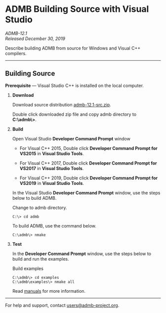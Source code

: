 # ADMB Building Source with Visual Studio

*ADMB-12.1*  
*Released December 30, 2019*  

Describe building ADMB from source for Windows and Visual C++ compilers.

---

Building Source
---------------

**Prerequisite** &mdash; Visual Studio C++ is installed on the local computer.

1. **Download**

   Download source distribution [admb-12.1-src.zip](https://github.com/admb-project/admb/releases/download/admb-12.0/admb-12.1-src.zip).

   Double click downloaded zip file and copy admb directory to **C:\\admb\\>**.

2. **Build**

   Open Visual Studio **Developer Command Prompt** window

   * For Visual C++ 2015, Double click **Developer Command Prompt for VS2015** in **Visual Studio Tools**.

   * For Visual C++ 2017, Double click **Developer Command Prompt for VS2017** in **Visual Studio Tools**.

   * For Visual C++ 2019, Double click **Developer Command Prompt for VS2019** in **Visual Studio Tools**.

   In the Visual Studio **Developer Command Prompt** window, use the steps below to build ADMB.

   Change to admb directory.

   ```
   C:\> cd admb
   ```

   To build ADMB, use the command below.

   ```
   C:\admb\> nmake
   ```

3. **Test**

   In the **Developer Command Prompt** window, use the steps below to build and run the examples.

   Build examples

   ```
   C:\admb\> cd examples
   C:\admb\examples\> nmake all
   ```

   Read [manuals](http://www.admb-project.org/docs/manuals/) for more information.

---
For help and support, contact <users@admb-project.org>.
